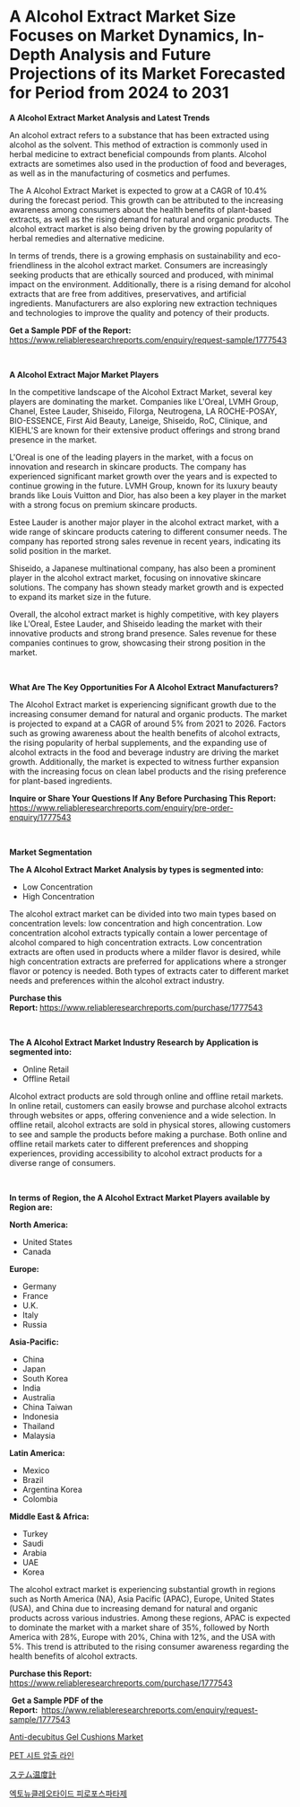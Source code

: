 <p><h1>A Alcohol Extract Market Size Focuses on Market Dynamics, In-Depth Analysis and Future Projections of its Market Forecasted for Period from 2024 to 2031</h1></p><p><strong>A Alcohol Extract Market Analysis and Latest Trends</strong></p>
<p><p>An alcohol extract refers to a substance that has been extracted using alcohol as the solvent. This method of extraction is commonly used in herbal medicine to extract beneficial compounds from plants. Alcohol extracts are sometimes also used in the production of food and beverages, as well as in the manufacturing of cosmetics and perfumes.</p><p>The A Alcohol Extract Market is expected to grow at a CAGR of 10.4% during the forecast period. This growth can be attributed to the increasing awareness among consumers about the health benefits of plant-based extracts, as well as the rising demand for natural and organic products. The alcohol extract market is also being driven by the growing popularity of herbal remedies and alternative medicine.</p><p>In terms of trends, there is a growing emphasis on sustainability and eco-friendliness in the alcohol extract market. Consumers are increasingly seeking products that are ethically sourced and produced, with minimal impact on the environment. Additionally, there is a rising demand for alcohol extracts that are free from additives, preservatives, and artificial ingredients. Manufacturers are also exploring new extraction techniques and technologies to improve the quality and potency of their products.</p></p>
<p><strong>Get a Sample PDF of the Report:&nbsp;</strong> <a href="https://www.reliableresearchreports.com/enquiry/request-sample/1777543">https://www.reliableresearchreports.com/enquiry/request-sample/1777543</a></p>
<p>&nbsp;</p>
<p><strong>A Alcohol Extract Major Market Players</strong></p>
<p><p>In the competitive landscape of the Alcohol Extract Market, several key players are dominating the market. Companies like L'Oreal, LVMH Group, Chanel, Estee Lauder, Shiseido, Filorga, Neutrogena, LA ROCHE-POSAY, BIO-ESSENCE, First Aid Beauty, Laneige, Shiseido, RoC, Clinique, and KIEHL'S are known for their extensive product offerings and strong brand presence in the market.</p><p>L'Oreal is one of the leading players in the market, with a focus on innovation and research in skincare products. The company has experienced significant market growth over the years and is expected to continue growing in the future. LVMH Group, known for its luxury beauty brands like Louis Vuitton and Dior, has also been a key player in the market with a strong focus on premium skincare products.</p><p>Estee Lauder is another major player in the alcohol extract market, with a wide range of skincare products catering to different consumer needs. The company has reported strong sales revenue in recent years, indicating its solid position in the market.</p><p>Shiseido, a Japanese multinational company, has also been a prominent player in the alcohol extract market, focusing on innovative skincare solutions. The company has shown steady market growth and is expected to expand its market size in the future.</p><p>Overall, the alcohol extract market is highly competitive, with key players like L'Oreal, Estee Lauder, and Shiseido leading the market with their innovative products and strong brand presence. Sales revenue for these companies continues to grow, showcasing their strong position in the market.</p></p>
<p>&nbsp;</p>
<p><strong>What Are The Key Opportunities For A Alcohol Extract Manufacturers?</strong></p>
<p><p>The Alcohol Extract market is experiencing significant growth due to the increasing consumer demand for natural and organic products. The market is projected to expand at a CAGR of around 5% from 2021 to 2026. Factors such as growing awareness about the health benefits of alcohol extracts, the rising popularity of herbal supplements, and the expanding use of alcohol extracts in the food and beverage industry are driving the market growth. Additionally, the market is expected to witness further expansion with the increasing focus on clean label products and the rising preference for plant-based ingredients.</p></p>
<p><strong>Inquire or Share Your Questions If Any Before Purchasing This Report:</strong> <a href="https://www.reliableresearchreports.com/enquiry/pre-order-enquiry/1777543">https://www.reliableresearchreports.com/enquiry/pre-order-enquiry/1777543</a></p>
<p>&nbsp;</p>
<p><strong>Market Segmentation</strong></p>
<p><strong>The A Alcohol Extract Market Analysis by types is segmented into:</strong></p>
<p><ul><li>Low Concentration</li><li>High Concentration</li></ul></p>
<p><p>The alcohol extract market can be divided into two main types based on concentration levels: low concentration and high concentration. Low concentration alcohol extracts typically contain a lower percentage of alcohol compared to high concentration extracts. Low concentration extracts are often used in products where a milder flavor is desired, while high concentration extracts are preferred for applications where a stronger flavor or potency is needed. Both types of extracts cater to different market needs and preferences within the alcohol extract industry.</p></p>
<p><strong>Purchase this Report:&nbsp;</strong><a href="https://www.reliableresearchreports.com/purchase/1777543">https://www.reliableresearchreports.com/purchase/1777543</a></p>
<p>&nbsp;</p>
<p><strong>The A Alcohol Extract Market Industry Research by Application is segmented into:</strong></p>
<p><ul><li>Online Retail</li><li>Offline Retail</li></ul></p>
<p><p>Alcohol extract products are sold through online and offline retail markets. In online retail, customers can easily browse and purchase alcohol extracts through websites or apps, offering convenience and a wide selection. In offline retail, alcohol extracts are sold in physical stores, allowing customers to see and sample the products before making a purchase. Both online and offline retail markets cater to different preferences and shopping experiences, providing accessibility to alcohol extract products for a diverse range of consumers.</p></p>
<p>&nbsp;</p>
<p><strong>In terms of Region, the A Alcohol Extract Market Players available by Region are:</strong></p>
<p>
    <p> <strong> North America: </strong>
        <ul>
            <li>United States</li>
            <li>Canada</li>
        </ul>
        </p> 
    <p> <strong> Europe: </strong>
        <ul>
            <li>Germany</li>
            <li>France</li>
            <li>U.K.</li>
            <li>Italy</li>
            <li>Russia</li>
        </ul>
        </p> 
    <p> <strong> Asia-Pacific: </strong>
        <ul>
            <li>China</li>
            <li>Japan</li>
            <li>South Korea</li>
            <li>India</li>
            <li>Australia</li>
            <li>China Taiwan</li>
            <li>Indonesia</li>
            <li>Thailand</li>
            <li>Malaysia</li>
        </ul>
        </p> 
    <p> <strong> Latin America: </strong>
        <ul>
            <li>Mexico</li>
            <li>Brazil</li>
            <li>Argentina Korea</li>
            <li>Colombia</li>
        </ul>
        </p> 
    <p> <strong> Middle East & Africa: </strong>
        <ul>
            <li>Turkey</li>
            <li>Saudi</li>
            <li>Arabia</li>
            <li>UAE</li>
            <li>Korea</li>
        </ul>
    </p>
    </p>
<p><p>The alcohol extract market is experiencing substantial growth in regions such as North America (NA), Asia Pacific (APAC), Europe, United States (USA), and China due to increasing demand for natural and organic products across various industries. Among these regions, APAC is expected to dominate the market with a market share of 35%, followed by North America with 28%, Europe with 20%, China with 12%, and the USA with 5%. This trend is attributed to the rising consumer awareness regarding the health benefits of alcohol extracts.</p></p>
<p><strong>Purchase this Report: </strong><a href="https://www.reliableresearchreports.com/purchase/1777543">https://www.reliableresearchreports.com/purchase/1777543</a></p>
<p>&nbsp;<strong>Get a Sample PDF of the Report:&nbsp;&nbsp;</strong><a href="https://www.reliableresearchreports.com/enquiry/request-sample/1777543">https://www.reliableresearchreports.com/enquiry/request-sample/1777543</a></p>
<p><strong></strong></p>
<p><p><a href="https://github.com/PeterParrish5/Market-Research-Report-List-4/blob/main/anti-decubitus-gel-cushions-market.md">Anti-decubitus Gel Cushions Market</a></p><p><a href="https://medium.com/@bobbyreitenberg879562023/pet-%EC%8B%9C%ED%8A%B8-%EC%95%95%EC%B6%9C-%EB%9D%BC%EC%9D%B8-%EC%8B%9C%EC%9E%A5-%EC%8B%9C%EC%9E%A5-cagr-%EC%8B%9C%EC%9E%A5-%EB%8F%99%ED%96%A5-%EB%B0%8F-%EC%84%B1%EC%9E%A5-%EC%A0%84%EB%9E%B5%EC%97%90-%EB%8C%80%ED%95%9C-%ED%86%B5%EC%B0%B0%EB%A0%A5-2a1e46c11f26">PET 시트 압출 라인</a></p><p><a href="https://github.com/xnljig2898992/Market-Research-Report-List-1/blob/main/68281117349.md">ステム温度計</a></p><p><a href="https://github.com/LanceOlsotn8978/Market-Research-Report-List-1/blob/main/11804336226.md">엑토뉴클레오타이드 피로포스파타제</a></p></p>